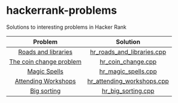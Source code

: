 # hackerrank-problems
Solutions to interesting problems in Hacker Rank

| Problem | Solution |
|:-------:|:--------:|
| [Roads and libraries](https://www.hackerrank.com/challenges/torque-and-development/problem) | [hr_roads_and_libraries.cpp](hr_roads_and_libraries.cpp) |
| [The coin change problem](https://www.hackerrank.com/challenges/coin-change/problem) | [hr_coin_change.cpp](hr_coin_change.cpp) |
| [Magic Spells](https://www.hackerrank.com/challenges/magic-spells/problem) | [hr_magic_spells.cpp](hr_magic_spells.cpp) |
| [Attending Workshops](https://www.hackerrank.com/challenges/attending-workshops/problem) | [hr_attending_workshops.cpp](hr_attending_workshops.cpp) |
| [Big sorting](https://www.hackerrank.com/challenges/big-sorting/problem) | [hr_big_sorting.cpp](hr_big_sorting.cpp) |
